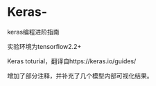 # Keras-
keras编程进阶指南

实验环境为tensorflow2.2+

Keras toturial，翻译自https://keras.io/guides/

增加了部分注释，并补充了几个模型内部可视化结果。
